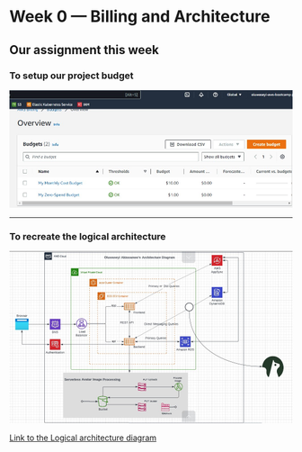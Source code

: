 # Week 0 — Billing and Architecture

## Our assignment this week



### To setup our project budget

![Budget Image](./images/budget.jpg)

---
### To recreate the  logical architecture

![Logical architecture diagram Image](./images/crud-arch.jpg)


[Link to the Logical architecture diagram](https://lucid.app/lucidchart/c8bc3812-1111-4fdc-a7a8-4221d9597f9a/edit?viewport_loc=522%2C54%2C2348%2C1013%2C0_0&invitationId=inv_bd414ebf-ad6a-448c-8c87-a8295855b61e)
